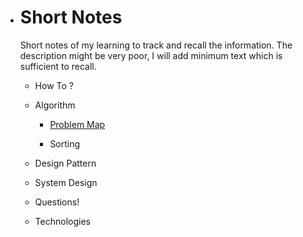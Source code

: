 - # Short Notes

  Short notes of my learning to track and recall the information. The description might be very poor, I will add minimum text which is sufficient to recall.

  -   How To ?
      
  -   Algorithm
      
      -   [Problem Map](https://github.com/chisty/ShortNotes/blob/master/Algorithms/Problem%20Map.md)
          
      -   Sorting
      
  -   Design Pattern
      
  -   System Design
      
  -   Questions!
      
  -   Technologies